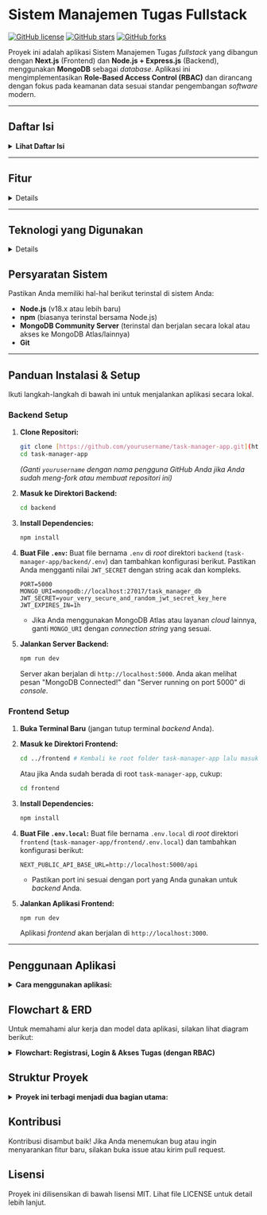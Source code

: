 # Sistem Manajemen Tugas Fullstack

[![GitHub license](https://img.shields.io/badge/license-MIT-blue.svg)](https://github.com/dwidhanis/task-manager-app/blob/main/LICENSE)
[![GitHub stars](https://img.shields.io/github/stars/dwidhanis/task-manager-app.svg?style=social)](https://github.com/dwidhanis/task-manager-app/stargazers)
[![GitHub forks](https://img.shields.io/github/forks/dwidhanis/task-manager-app.svg?style=social)](https://github.com/dwidhanis/task-manager-app/network/members)

Proyek ini adalah aplikasi Sistem Manajemen Tugas *fullstack* yang dibangun dengan **Next.js** (Frontend) dan **Node.js + Express.js** (Backend), menggunakan **MongoDB** sebagai *database*. Aplikasi ini mengimplementasikan **Role-Based Access Control (RBAC)** dan dirancang dengan fokus pada keamanan data sesuai standar pengembangan *software* modern.

---
## Daftar Isi
<details>
<summary><strong>Lihat Daftar Isi</strong></summary>

* [Fitur](#fitur)
* [Teknologi yang Digunakan](#teknologi-yang-digunakan)
* [Persyaratan Sistem](#persyaratan-sistem)
* [Panduan Instalasi & Setup](#panduan-instalasi--setup)
    * [Backend Setup](#backend-setup)
    * [Frontend Setup](#frontend-setup)
* [Penggunaan Aplikasi](#penggunaan-aplikasi)
* [Struktur Proyek](#struktur-proyek)
* [Flowchart & ERD](#flowchart--erd)
* [Kontribusi](#kontribusi)
* [Lisensi](#lisensi)
</details>

---

## Fitur
<details>

* **Otentikasi Pengguna:**
    * Registrasi Pengguna baru
    * Login Pengguna
    * Proteksi rute dengan JWT (JSON Web Tokens)
* **Otorisasi RBAC (Role-Based Access Control):**
    * Peran pengguna: Admin, Manajer, Member
    * Akses ke fitur/data dibatasi berdasarkan peran pengguna
* **Manajemen Tugas (CRUD):**
    * Membuat tugas baru
    * Melihat daftar semua tugas (dengan filter berdasarkan peran)
    * Melihat detail tugas
    * Memperbarui tugas
    * Menghapus tugas
* **Keamanan Data:**
    * *Hashing* password menggunakan `bcryptjs`
    * Validasi input sisi server
    * Penggunaan variabel lingkungan untuk kredensial sensitif
* **API RESTful:** Komunikasi antara *frontend* dan *backend* melalui API RESTful.
* **Antarmuka Pengguna Responsif:** Dibangun dengan Tailwind CSS.
</details>

---

## Teknologi yang Digunakan
<details>

### Backend (API)

* **Node.js**: Runtime JavaScript
* **Express.js**: Framework web
* **MongoDB**: NoSQL Database
* **Mongoose**: ODM (Object Data Modeling) untuk MongoDB
* **`dotenv`**: Mengelola variabel lingkungan
* **`bcryptjs`**: Library untuk *hashing* password
* **`jsonwebtoken`**: Untuk implementasi JWT
* **`cors`**: Middleware untuk mengizinkan permintaan lintas *origin*
* **`nodemon`**: Untuk *development* server otomatis *restart*

### Frontend (UI)

* **Next.js**: Framework React untuk pengembangan web
* **React.js**: Library JavaScript untuk membangun antarmuka pengguna
* **Tailwind CSS**: Framework CSS utility-first
* **`axios`**: HTTP client berbasis Promise untuk browser dan Node.js
* **Next.js App Router**: Untuk *routing* yang modern dan efisien
* **`localStorage`**: Untuk menyimpan token otentikasi
</details>

## Persyaratan Sistem

Pastikan Anda memiliki hal-hal berikut terinstal di sistem Anda:

* **Node.js** (v18.x atau lebih baru)
* **npm** (biasanya terinstal bersama Node.js)
* **MongoDB Community Server** (terinstal dan berjalan secara lokal atau akses ke MongoDB Atlas/lainnya)
* **Git**

---

## Panduan Instalasi & Setup

Ikuti langkah-langkah di bawah ini untuk menjalankan aplikasi secara lokal.

### Backend Setup

1.  **Clone Repositori:**
    ```bash
    git clone [https://github.com/yourusername/task-manager-app.git](https://github.com/yourusername/task-manager-app.git)
    cd task-manager-app
    ```
    *(Ganti `yourusername` dengan nama pengguna GitHub Anda jika Anda sudah meng-*fork* atau membuat repositori ini)*

2.  **Masuk ke Direktori Backend:**
    ```bash
    cd backend
    ```

3.  **Install Dependencies:**
    ```bash
    npm install
    ```

4.  **Buat File `.env`:**
    Buat file bernama `.env` di *root* direktori `backend` (`task-manager-app/backend/.env`) dan tambahkan konfigurasi berikut. Pastikan Anda mengganti nilai `JWT_SECRET` dengan string acak dan kompleks.

    ```dotenv
    PORT=5000
    MONGO_URI=mongodb://localhost:27017/task_manager_db
    JWT_SECRET=your_very_secure_and_random_jwt_secret_key_here
    JWT_EXPIRES_IN=1h
    ```
    * Jika Anda menggunakan MongoDB Atlas atau layanan *cloud* lainnya, ganti `MONGO_URI` dengan *connection string* yang sesuai.

5.  **Jalankan Server Backend:**
    ```bash
    npm run dev
    ```
    Server akan berjalan di `http://localhost:5000`. Anda akan melihat pesan "MongoDB Connected!" dan "Server running on port 5000" di *console*.

### Frontend Setup

1.  **Buka Terminal Baru** (jangan tutup terminal *backend* Anda).
2.  **Masuk ke Direktori Frontend:**
    ```bash
    cd ../frontend # Kembali ke root folder task-manager-app lalu masuk ke frontend
    ```
    Atau jika Anda sudah berada di root `task-manager-app`, cukup:
    ```bash
    cd frontend
    ```

3.  **Install Dependencies:**
    ```bash
    npm install
    ```

4.  **Buat File `.env.local`:**
    Buat file bernama `.env.local` di *root* direktori `frontend` (`task-manager-app/frontend/.env.local`) dan tambahkan konfigurasi berikut:

    ```dotenv
    NEXT_PUBLIC_API_BASE_URL=http://localhost:5000/api
    ```
    * Pastikan port ini sesuai dengan port yang Anda gunakan untuk *backend* Anda.

5.  **Jalankan Aplikasi Frontend:**
    ```bash
    npm run dev
    ```
    Aplikasi *frontend* akan berjalan di `http://localhost:3000`.

---

## Penggunaan Aplikasi
<details>
<summary><strong>Cara menggunakan aplikasi:</strong></summary>
1.  **Registrasi Pengguna:** Buka `http://localhost:3000/register` di *browser* Anda.
    * Anda dapat membuat pengguna dengan peran `member`, `manager`, atau `admin`.
    * **Catatan:** Untuk tujuan pengujian awal, Anda dapat membuat pengguna `admin` terlebih dahulu.
2.  **Login Pengguna:** Setelah registrasi berhasil, Anda akan diarahkan ke halaman *login* di `http://localhost:3000/login`.
3.  **Dashboard:** Setelah *login* berhasil, Anda akan diarahkan ke `http://localhost:3000/dashboard` yang menampilkan profil pengguna Anda (nama, email, peran). Ini adalah rute yang dilindungi.
4.  **Fitur Manajemen Tugas:** (Akan diimplementasikan di iterasi selanjutnya)
</details>

## Flowchart & ERD

Untuk memahami alur kerja dan model data aplikasi, silakan lihat diagram berikut:
<details>
<summary><strong>Flowchart: Registrasi, Login & Akses Tugas (dengan RBAC)</strong></summary>

```mermaid
graph TD
    subgraph Frontend (Browser/Client)
        A[Mulai Aplikasi] --> B{Form Registrasi/Login}
        B -- Submit Registrasi --> C{Kirim Permintaan POST<br>/api/auth/register}
        B -- Submit Login --> D{Kirim Permintaan POST<br>/api/auth/login}
    end

    subgraph Backend (Node.js/Express.js API)
        C --> E{Terima Data Registrasi<br>req.body: {username, email, password, role}}
        D --> F{Terima Data Login<br>req.body: {email, password}}

        E --> G{Validasi Input Registrasi<br>Email unik, Password kuat?}
        F --> H{Validasi Input Login<br>Email/Password ada?}

        G -- Valid --> I[Hash Password]
        H -- Valid --> J[Cari Pengguna di DB]

        I --> K[Simpan Pengguna Baru ke DB]
        J -- Pengguna ditemukan --> L[Bandingkan Password]

        K --> M{Kirim Respon:<br>201 Created / Error}
        L -- Password cocok --> N[Buat JWT (Token Akses)]
        L -- Password tidak cocok --> O{Kirim Respon:<br>400 Invalid Credentials}

        N --> P{Kirim Respon:<br>200 OK, {token, user_info}}

        P --> Q[Simpan Token & Info Pengguna<br>di Local Storage/State FE]

        Q --> R{Pengguna Coba Akses Tugas}
        R -- Request API Tugas<br>(dengan Token JWT di Header) --> S{Terima Permintaan Tugas<br>GET/POST/PUT/DELETE /api/tasks/:id}

        S --> T{Middleware Otentikasi<br>(Verifikasi JWT)}
        T -- JWT Valid & Ada --> U{Middleware Otorisasi<br>(Cek Role Pengguna)}
        T -- JWT Invalid/Tidak Ada --> V{Kirim Respon:<br>401 Unauthorized}

        U -- Role diizinkan --> W[Controller Tugas<br>(Logika CRUD)]
        U -- Role tidak diizinkan --> X{Kirim Respon:<br>403 Forbidden}

        W --> Y[Interaksi dengan Database<br>(Model Tugas)]

        Y -- Data diambil/disimpan --> Z{Kirim Respon Tugas<br>200 OK / 201 Created / Error}

        Z --> Z2[Tampilkan Data Tugas di UI /<br>Tampilkan Pesan Error]
    end

    subgraph Database
        K --> DB_User[Database Pengguna]
        J -- Query --> DB_User
        Y -- Query --> DB_Task[Database Tugas]
    end

    DB_User -.-> K
    DB_User -.-> J
    DB_Task -.-> Y
    M --> B
    O --> B
    V --> B
    X --> B
    Z2 --> B
```
</details>

## Struktur Proyek
<details>
<summary><strong>Proyek ini terbagi menjadi dua bagian utama:</strong></summary>

```
task-manager-app/
├── backend/                  # Kode sumber Backend (Node.js/Express.js API)
│   ├── config/               # Konfigurasi aplikasi (DB, CORS, dll.)
│   ├── controllers/          # Logika bisnis inti (User, Task, Auth)
│   ├── middleware/           # Middleware (Auth, RBAC)
│   ├── models/               # Skema database (User, Task)
│   ├── routes/               # Definisi endpoint API
│   ├── .env                  # Variabel lingkungan backend
│   ├── package.json
│   └── server.js             # Titik masuk aplikasi backend
│
└── frontend/                 # Kode sumber Frontend (Next.js App)
├── public/               # File statis
├── src/                  # Kode sumber utama Next.js
│   ├── app/              # App Router: Routing & Pages (Login, Register, Dashboard)
│   ├── components/       # Komponen UI yang dapat digunakan kembali
│   ├── services/         # Fungsi untuk interaksi API backend
│   ├── styles/           # Global CSS (Tailwind CSS)
│   └── utils/            # Fungsi utilitas frontend
├── .env.local            # Variabel lingkungan frontend
├── package.json
└── next.config.js
```
</details>

## Kontribusi
Kontribusi disambut baik! Jika Anda menemukan bug atau ingin menyarankan fitur baru, silakan buka issue atau kirim pull request.

## Lisensi
Proyek ini dilisensikan di bawah lisensi MIT. Lihat file LICENSE untuk detail lebih lanjut.